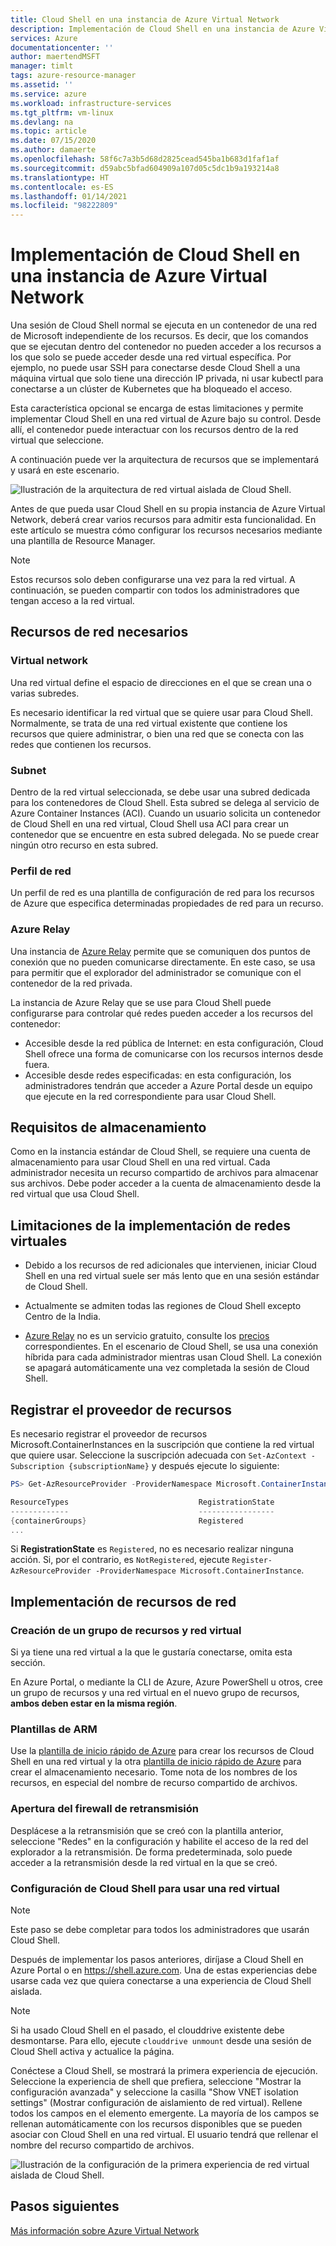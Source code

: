 ```yaml
---
title: Cloud Shell en una instancia de Azure Virtual Network
description: Implementación de Cloud Shell en una instancia de Azure Virtual Network
services: Azure
documentationcenter: ''
author: maertendMSFT
manager: timlt
tags: azure-resource-manager
ms.assetid: ''
ms.service: azure
ms.workload: infrastructure-services
ms.tgt_pltfrm: vm-linux
ms.devlang: na
ms.topic: article
ms.date: 07/15/2020
ms.author: damaerte
ms.openlocfilehash: 58f6c7a3b5d68d2825cead545ba1b683d1faf1af
ms.sourcegitcommit: d59abc5bfad604909a107d05c5dc1b9a193214a8
ms.translationtype: HT
ms.contentlocale: es-ES
ms.lasthandoff: 01/14/2021
ms.locfileid: "98222809"
---
```

# <a name="deploy-cloud-shell-into-an-azure-virtual-network"></a>Implementación de Cloud Shell en una instancia de Azure Virtual Network

Una sesión de Cloud Shell normal se ejecuta en un contenedor de una red de Microsoft independiente de los recursos. Es decir, que los comandos que se ejecutan dentro del contenedor no pueden acceder a los recursos a los que solo se puede acceder desde una red virtual específica. Por ejemplo, no puede usar SSH para conectarse desde Cloud Shell a una máquina virtual que solo tiene una dirección IP privada, ni usar kubectl para conectarse a un clúster de Kubernetes que ha bloqueado el acceso. 

Esta característica opcional se encarga de estas limitaciones y permite implementar Cloud Shell en una red virtual de Azure bajo su control. Desde allí, el contenedor puede interactuar con los recursos dentro de la red virtual que seleccione.  

A continuación puede ver la arquitectura de recursos que se implementará y usará en este escenario.

![Ilustración de la arquitectura de red virtual aislada de Cloud Shell.](media/private-vnet/data-diagram.png)

Antes de que pueda usar Cloud Shell en su propia instancia de Azure Virtual Network, deberá crear varios recursos para admitir esta funcionalidad. En este artículo se muestra cómo configurar los recursos necesarios mediante una plantilla de Resource Manager.

> [!NOTE]
> Estos recursos solo deben configurarse una vez para la red virtual. A continuación, se pueden compartir con todos los administradores que tengan acceso a la red virtual.

## <a name="required-network-resources"></a>Recursos de red necesarios

### <a name="virtual-network"></a>Virtual network
Una red virtual define el espacio de direcciones en el que se crean una o varias subredes.

Es necesario identificar la red virtual que se quiere usar para Cloud Shell. Normalmente, se trata de una red virtual existente que contiene los recursos que quiere administrar, o bien una red que se conecta con las redes que contienen los recursos.

### <a name="subnet"></a>Subnet
Dentro de la red virtual seleccionada, se debe usar una subred dedicada para los contenedores de Cloud Shell. Esta subred se delega al servicio de Azure Container Instances (ACI).  Cuando un usuario solicita un contenedor de Cloud Shell en una red virtual, Cloud Shell usa ACI para crear un contenedor que se encuentre en esta subred delegada.  No se puede crear ningún otro recurso en esta subred.

### <a name="network-profile"></a>Perfil de red
Un perfil de red es una plantilla de configuración de red para los recursos de Azure que especifica determinadas propiedades de red para un recurso.

### <a name="azure-relay"></a>Azure Relay
Una instancia de [Azure Relay](../azure-relay/relay-what-is-it.md) permite que se comuniquen dos puntos de conexión que no pueden comunicarse directamente. En este caso, se usa para permitir que el explorador del administrador se comunique con el contenedor de la red privada.

La instancia de Azure Relay que se use para Cloud Shell puede configurarse para controlar qué redes pueden acceder a los recursos del contenedor: 
- Accesible desde la red pública de Internet: en esta configuración, Cloud Shell ofrece una forma de comunicarse con los recursos internos desde fuera. 
- Accesible desde redes especificadas: en esta configuración, los administradores tendrán que acceder a Azure Portal desde un equipo que ejecute en la red correspondiente para usar Cloud Shell.

## <a name="storage-requirements"></a>Requisitos de almacenamiento
Como en la instancia estándar de Cloud Shell, se requiere una cuenta de almacenamiento para usar Cloud Shell en una red virtual. Cada administrador necesita un recurso compartido de archivos para almacenar sus archivos.  Debe poder acceder a la cuenta de almacenamiento desde la red virtual que usa Cloud Shell. 

## <a name="virtual-network-deployment-limitations"></a>Limitaciones de la implementación de redes virtuales
* Debido a los recursos de red adicionales que intervienen, iniciar Cloud Shell en una red virtual suele ser más lento que en una sesión estándar de Cloud Shell.

* Actualmente se admiten todas las regiones de Cloud Shell excepto Centro de la India. 

* [Azure Relay](../azure-relay/relay-what-is-it.md) no es un servicio gratuito, consulte los [precios](https://azure.microsoft.com/pricing/details/service-bus/) correspondientes. En el escenario de Cloud Shell, se usa una conexión híbrida para cada administrador mientras usan Cloud Shell. La conexión se apagará automáticamente una vez completada la sesión de Cloud Shell.

## <a name="register-the-resource-provider"></a>Registrar el proveedor de recursos

Es necesario registrar el proveedor de recursos Microsoft.ContainerInstances en la suscripción que contiene la red virtual que quiere usar. Seleccione la suscripción adecuada con `Set-AzContext -Subscription {subscriptionName}` y después ejecute lo siguiente:

```powershell
PS> Get-AzResourceProvider -ProviderNamespace Microsoft.ContainerInstance | select ResourceTypes,RegistrationState

ResourceTypes                             RegistrationState
-------------                             -----------------
{containerGroups}                         Registered
...
```

Si **RegistrationState** es `Registered`, no es necesario realizar ninguna acción. Si, por el contrario, es `NotRegistered`, ejecute `Register-AzResourceProvider -ProviderNamespace Microsoft.ContainerInstance`. 

## <a name="deploy-network-resources"></a>Implementación de recursos de red
 
### <a name="create-a-resource-group-and-virtual-network"></a>Creación de un grupo de recursos y red virtual
Si ya tiene una red virtual a la que le gustaría conectarse, omita esta sección.

En Azure Portal, o mediante la CLI de Azure, Azure PowerShell u otros, cree un grupo de recursos y una red virtual en el nuevo grupo de recursos, **ambos deben estar en la misma región**.

### <a name="arm-templates"></a>Plantillas de ARM
Use la [plantilla de inicio rápido de Azure](https://aka.ms/cloudshell/docs/vnet/template) para crear los recursos de Cloud Shell en una red virtual y la otra [plantilla de inicio rápido de Azure](https://aka.ms/cloudshell/docs/vnet/template/storage) para crear el almacenamiento necesario. Tome nota de los nombres de los recursos, en especial del nombre de recurso compartido de archivos.

### <a name="open-relay-firewall"></a>Apertura del firewall de retransmisión
Desplácese a la retransmisión que se creó con la plantilla anterior, seleccione "Redes" en la configuración y habilite el acceso de la red del explorador a la retransmisión. De forma predeterminada, solo puede acceder a la retransmisión desde la red virtual en la que se creó. 

### <a name="configuring-cloud-shell-to-use-a-virtual-network"></a>Configuración de Cloud Shell para usar una red virtual
> [!NOTE]
> Este paso se debe completar para todos los administradores que usarán Cloud Shell.

Después de implementar los pasos anteriores, diríjase a Cloud Shell en Azure Portal o en https://shell.azure.com. Una de estas experiencias debe usarse cada vez que quiera conectarse a una experiencia de Cloud Shell aislada.

> [!NOTE]
> Si ha usado Cloud Shell en el pasado, el clouddrive existente debe desmontarse. Para ello, ejecute `clouddrive unmount` desde una sesión de Cloud Shell activa y actualice la página.

Conéctese a Cloud Shell, se mostrará la primera experiencia de ejecución. Seleccione la experiencia de shell que prefiera, seleccione "Mostrar la configuración avanzada" y seleccione la casilla "Show VNET isolation settings" (Mostrar configuración de aislamiento de red virtual). Rellene todos los campos en el elemento emergente.  La mayoría de los campos se rellenan automáticamente con los recursos disponibles que se pueden asociar con Cloud Shell en una red virtual.  El usuario tendrá que rellenar el nombre del recurso compartido de archivos.


![Ilustración de la configuración de la primera experiencia de red virtual aislada de Cloud Shell.](media/private-vnet/vnet-settings.png)

## <a name="next-steps"></a>Pasos siguientes
[Más información sobre Azure Virtual Network](../virtual-network/virtual-networks-overview.md)
